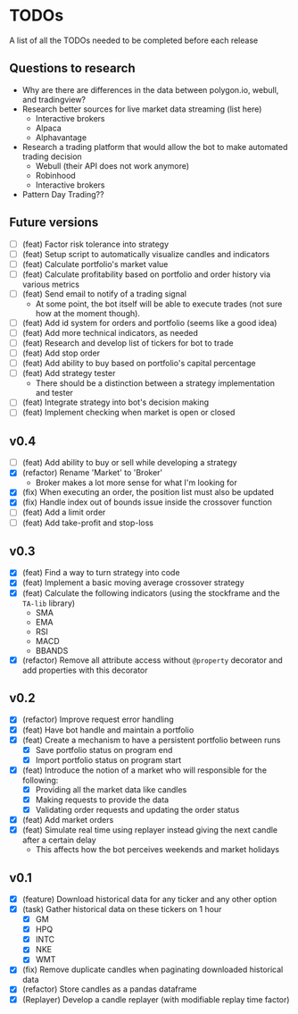 # TODOs
A list of all the TODOs needed to be completed before each release

## Questions to research
- Why are there are differences in the data between polygon.io, webull, and tradingview?
- Research better sources for live market data streaming (list here)
    - Interactive brokers
    - Alpaca
    - Alphavantage
- Research a trading platform that would allow the bot to make automated trading decision
    - Webull (their API does not work anymore)
    - Robinhood
    - Interactive brokers
- Pattern Day Trading??

## Future versions
- [ ] (feat) Factor risk tolerance into strategy
- [ ] (feat) Setup script to automatically visualize candles and indicators
- [ ] (feat) Calculate portfolio's market value
- [ ] (feat) Calculate profitability based on portfolio and order history via various metrics
- [ ] (feat) Send email to notify of a trading signal
    - At some point, the bot itself will be able to execute trades (not sure how at the moment though).
- [ ] (feat) Add id system for orders and portfolio (seems like a good idea)
- [ ] (feat) Add more technical indicators, as needed
- [ ] (feat) Research and develop list of tickers for bot to trade
- [ ] (feat) Add stop order
- [ ] (feat) Add ability to buy based on portfolio's capital percentage
- [ ] (feat) Add strategy tester
    - There should be a distinction between a strategy implementation and tester
- [ ] (feat) Integrate strategy into bot's decision making
- [ ] (feat) Implement checking when market is open or closed

## v0.4
- [ ] (feat) Add ability to buy or sell while developing a strategy
- [x] (refactor) Rename 'Market' to 'Broker'
    - Broker makes a lot more sense for what I'm looking for
- [x] (fix) When executing an order, the position list must also be updated
- [x] (fix) Handle index out of bounds issue inside the crossover function
- [ ] (feat) Add a limit order
- [ ] (feat) Add take-profit and stop-loss

## v0.3
- [x] (feat) Find a way to turn strategy into code
- [x] (feat) Implement a basic moving average crossover strategy
- [x] (feat) Calculate the following indicators (using the stockframe and the `TA-lib` library)
    - SMA
    - EMA
    - RSI
    - MACD
    - BBANDS
- [x] (refactor) Remove all attribute access without `@property` decorator and add properties with this decorator

## v0.2
- [x] (refactor) Improve request error handling
- [x] (feat) Have bot handle and maintain a portfolio
- [x] (feat) Create a mechanism to have a persistent portfolio between runs
    - [x] Save portfolio status on program end
    - [x] Import portfolio status on program start
- [x] (feat) Introduce the notion of a market who will responsible for the following:
    - [x] Providing all the market data like candles
    - [x] Making requests to provide the data
    - [x] Validating order requests and updating the order status
- [x] (feat) Add market orders
- [x] (feat) Simulate real time using replayer instead giving the next candle after a certain delay
    - This affects how the bot perceives weekends and market holidays

## v0.1
- [x] (feature) Download historical data for any ticker and any other option
- [x] (task) Gather historical data on these tickers on 1 hour
    - [x] GM
    - [x] HPQ
    - [x] INTC
    - [x] NKE
    - [x] WMT
- [x] (fix) Remove duplicate candles when paginating downloaded historical data
- [x] (refactor) Store candles as a pandas dataframe
- [x] (Replayer) Develop a candle replayer (with modifiable replay time factor)
